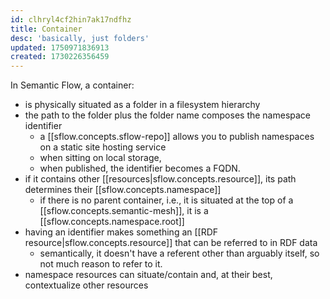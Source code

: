 ```yaml
---
id: clhryl4cf2hin7ak17ndfhz
title: Container
desc: 'basically, just folders'
updated: 1750971836913
created: 1730226356459
---
```


In Semantic Flow, a container:

- is physically situated as a folder in a filesystem hierarchy
- the path to the folder plus the folder name composes the namespace identifier
  - a [[sflow.concepts.sflow-repo]] allows you to publish namespaces on a static
    site hosting service
  - when sitting on local storage,
  - when published, the identifier becomes a FQDN.
- if it contains other [[resources|sflow.concepts.resource]], its path  determines their [[sflow.concepts.namespace]]
  - if there is no parent container, i.e., it is situated at the top of a
    [[sflow.concepts.semantic-mesh]], it is a [[sflow.concepts.namespace.root]]
- having an identifier makes something an [[RDF resource|sflow.concepts.resource]] that can be referred to in RDF data
  - semantically, it doesn't have a referent other than arguably itself, so not
    much reason to refer to it.
- namespace resources can situate/contain and, at their best, contextualize
  other resources
